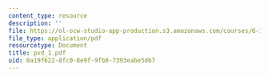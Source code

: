 ```yaml
---
content_type: resource
description: ''
file: https://ol-ocw-studio-app-production.s3.amazonaws.com/courses/6-152j-micro-nano-processing-technology-fall-2005/8a19f6228fc08e9f9fb07393eabe5d67_pvd_1.pdf
file_type: application/pdf
resourcetype: Document
title: pvd_1.pdf
uid: 8a19f622-8fc0-8e9f-9fb0-7393eabe5d67
---
```

